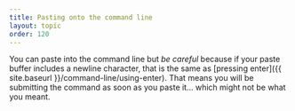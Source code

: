 ```yaml
---
title: Pasting onto the command line
layout: topic
order: 120
---
```



You can paste into the command line but _be careful_ because if your paste buffer includes a newline character, that is the same as
[pressing enter]({{ site.baseurl }}/command-line/using-enter). That means you will be submitting the command as soon as you paste it... which might not be what you meant.
